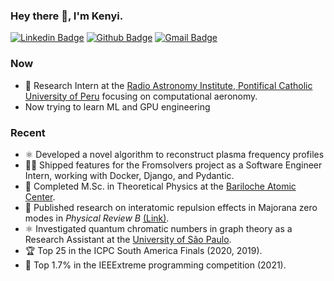 ### Hey there 👋, I'm Kenyi.
[![Linkedin Badge](https://img.shields.io/badge/-RenzoTakagui-blue?style=flat-square&logo=Linkedin&logoColor=white&link=https://www.linkedin.com/in/renzo-kenyi-takagui-perez-b0a658139/)](https://www.linkedin.com/in/renzo-kenyi-takagui-perez-b0a658139/) 
[![Github Badge](https://img.shields.io/badge/-TAOGenna-000000?style=flat-square&logo=Github&logoColor=white&link=https://github.com/TAOGenna)](https://github.com/TAOGenna) 
[![Gmail Badge](https://img.shields.io/badge/-renzo.takagui@ib.edu.ar-c14438?style=flat-square&logo=Gmail&logoColor=white&link=mailto:renzo.takagui@ib.edu.ar)](mailto:renzo.takagui@ib.edu.ar)

### Now
- 🔭 Research Intern at the [Radio Astronomy Institute, Pontifical Catholic University of Peru](https://www.pucp.edu.pe) focusing on computational aeronomy.
- Now trying to learn ML and GPU engineering

### Recent
- ⚛️ Developed a novel algorithm to reconstruct plasma frequency profiles
- 🧑‍💻 Shipped features for the Fromsolvers project as a Software Engineer Intern, working with Docker, Django, and Pydantic.
- 📄 Completed M.Sc. in Theoretical Physics at the [Bariloche Atomic Center](https://www.ib.edu.ar).
- 📑 Published research on interatomic repulsion effects in Majorana zero modes in *Physical Review B* [(Link)](https://journals.aps.org/prb/abstract/10.1103/PhysRevB.109.075416).
- ⚛️ Investigated quantum chromatic numbers in graph theory as a Research Assistant at the [University of São Paulo](https://www5.usp.br).
- 🏆 Top 25 in the ICPC South America Finals (2020, 2019).
- 🥇 Top 1.7% in the IEEExtreme programming competition (2021).

